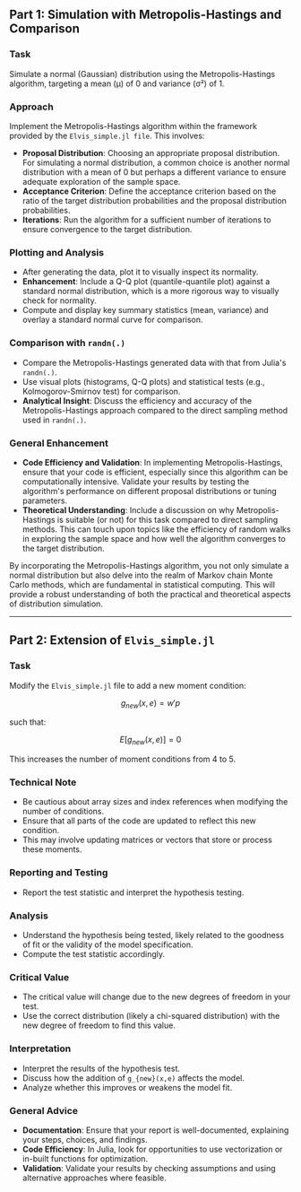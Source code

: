 
## Part 1: Simulation with Metropolis-Hastings and Comparison

### Task
Simulate a normal (Gaussian) distribution using the Metropolis-Hastings algorithm, targeting a mean (μ) of 0 and variance (σ²) of 1.

### Approach
Implement the Metropolis-Hastings algorithm within the framework provided by the `Elvis_simple.jl file`. This involves:

- **Proposal Distribution**: Choosing an appropriate proposal distribution. For simulating a normal distribution, a common choice is another normal distribution with a mean of 0 but perhaps a different variance to ensure adequate exploration of the sample space.
- **Acceptance Criterion**: Define the acceptance criterion based on the ratio of the target distribution probabilities and the proposal distribution probabilities.
- **Iterations**: Run the algorithm for a sufficient number of iterations to ensure convergence to the target distribution.

### Plotting and Analysis
- After generating the data, plot it to visually inspect its normality.
- **Enhancement**: Include a Q-Q plot (quantile-quantile plot) against a standard normal distribution, which is a more rigorous way to visually check for normality.
- Compute and display key summary statistics (mean, variance) and overlay a standard normal curve for comparison.

### Comparison with `randn(.)`
- Compare the Metropolis-Hastings generated data with that from Julia's `randn(.)`.
- Use visual plots (histograms, Q-Q plots) and statistical tests (e.g., Kolmogorov-Smirnov test) for comparison.
- **Analytical Insight**: Discuss the efficiency and accuracy of the Metropolis-Hastings approach compared to the direct sampling method used in `randn(.)`.

### General Enhancement
- **Code Efficiency and Validation**: In implementing Metropolis-Hastings, ensure that your code is efficient, especially since this algorithm can be computationally intensive. Validate your results by testing the algorithm's performance on different proposal distributions or tuning parameters.
- **Theoretical Understanding**: Include a discussion on why Metropolis-Hastings is suitable (or not) for this task compared to direct sampling methods. This can touch upon topics like the efficiency of random walks in exploring the sample space and how well the algorithm converges to the target distribution.

By incorporating the Metropolis-Hastings algorithm, you not only simulate a normal distribution but also delve into the realm of Markov chain Monte Carlo methods, which are fundamental in statistical computing. This will provide a robust understanding of both the practical and theoretical aspects of distribution simulation.

---

## Part 2: Extension of `Elvis_simple.jl`

### Task
Modify the `Elvis_simple.jl` file to add a new moment condition:

```math
g_{new}(x,e) = w'p
```

such that:

```math
E[g_{new}(x,e)] = 0
```

This increases the number of moment conditions from 4 to 5.

### Technical Note
- Be cautious about array sizes and index references when modifying the number of conditions.
- Ensure that all parts of the code are updated to reflect this new condition.
- This may involve updating matrices or vectors that store or process these moments.

### Reporting and Testing
- Report the test statistic and interpret the hypothesis testing.

### Analysis
- Understand the hypothesis being tested, likely related to the goodness of fit or the validity of the model specification.
- Compute the test statistic accordingly.

### Critical Value
- The critical value will change due to the new degrees of freedom in your test.
- Use the correct distribution (likely a chi-squared distribution) with the new degree of freedom to find this value.

### Interpretation
- Interpret the results of the hypothesis test.
- Discuss how the addition of `g_{new}(x,e)` affects the model.
- Analyze whether this improves or weakens the model fit.

### General Advice
- **Documentation**: Ensure that your report is well-documented, explaining your steps, choices, and findings.
- **Code Efficiency**: In Julia, look for opportunities to use vectorization or in-built functions for optimization.
- **Validation**: Validate your results by checking assumptions and using alternative approaches where feasible.

